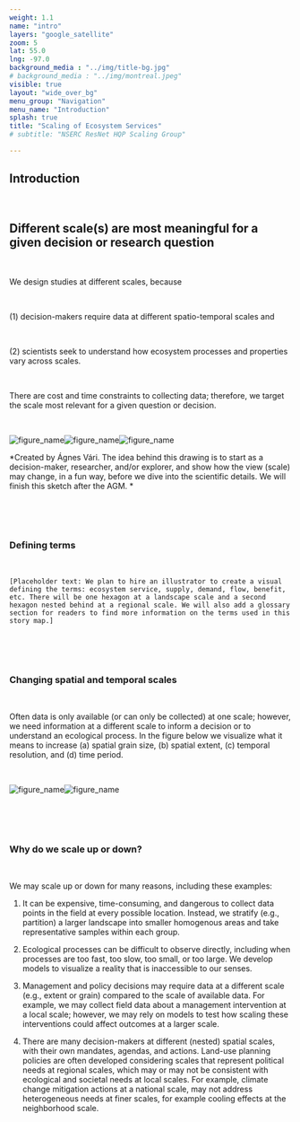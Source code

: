 ```yaml
---
weight: 1.1
name: "intro"
layers: "google_satellite"
zoom: 5
lat: 55.0
lng: -97.0
background_media : "../img/title-bg.jpg" 
# background_media : "../img/montreal.jpeg" 
visible: true
layout: "wide_over_bg"
menu_group: "Navigation"
menu_name: "Introduction"
splash: true
title: "Scaling of Ecosystem Services"
# subtitle: "NSERC ResNet HQP Scaling Group"

---
```

  ## Introduction

  <br>

  ## Different scale(s) are most meaningful for a given decision or research question

  <br>

  We design studies at different scales, because

  <br>

  (1) decision-makers require data at different spatio-temporal scales and

  <br>

  (2) scientists seek to understand how ecosystem processes and properties vary across scales.

  <br>

  There are cost and time constraints to collecting data; therefore, we target the scale most relevant for a given question or decision.

  <br>

  ![figure_name](img/intro/terraincognita.JPG)![figure_name](img/intro/ants.JPG)![figure_name](img/intro/bird.JPG)    

  *Created by Ágnes Vári. The idea behind this drawing is to start as a decision-maker, researcher, and/or explorer, and show how the view (scale) may change, in a fun way, before we dive into the scientific details. We will finish this sketch after the AGM. *

  <br>
  <br>
  <br>

  ### Defining terms

  <br>

  `[Placeholder text: We plan to hire an illustrator to create a visual defining the terms: ecosystem service, supply, demand, flow, benefit, etc. There will be one hexagon at a landscape scale and a second hexagon nested behind at a regional scale. We will also add a glossary section for readers to find more information on the terms used in this story map.]`

  <br>
  <br>
  <br>

  ### Changing spatial and temporal scales

  <br>

  Often data is only available (or can only be collected) at one scale; however, we need information at a different scale to inform a decision or to understand an ecological process. In the figure below we visualize what it means to increase (a) spatial grain size, (b) spatial extent, (c) temporal resolution, and (d) time period.

  <br>

  ![figure_name](img/intro/IncreasingGrainExtentFig_30Apr2023Part1.png)![figure_name](img/intro/IncreasingGrainExtentFig_30Apr2023Part2.png)


  <br>
  <br>
  <br>

  ### Why do we scale up or down?

  <br>

  We may scale up or down for many reasons, including these examples:

  1.   It can be expensive, time-consuming, and dangerous to collect data points in the field at every possible location. Instead, we stratify (e.g., partition) a larger landscape into smaller homogenous areas and take representative samples within each group.

  2.   Ecological processes can be difficult to observe directly, including when processes are too fast, too slow, too small, or too large. We develop models to visualize a reality that is inaccessible to our senses.

  3.   Management and policy decisions may require data at a different scale (e.g., extent or grain) compared to the scale of available data. For example, we may collect field data about a management intervention at a local scale; however, we may rely on models to test how scaling these interventions could affect outcomes at a larger scale.

  4.  There are many decision-makers at different (nested) spatial scales, with their own mandates, agendas, and actions. Land-use planning policies are often developed considering scales that represent political needs at regional scales, which may or may not be consistent with ecological and societal needs at local scales. For example, climate change mitigation actions at a national scale, may not address heterogeneous needs at finer scales, for example cooling effects at the neighborhood scale.